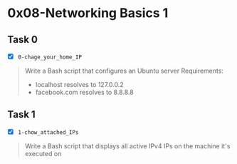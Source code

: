 # 0x08-Networking Basics 1

## Task 0
- [x] `0-chage_your_home_IP`
> Write a Bash script that configures an Ubuntu server
> Requirements:
> - localhost resolves to 127.0.0.2
> - facebook.com resolves to 8.8.8.8

## Task 1
- [x] `1-chow_attached_IPs`
> Write a Bash script that displays all active IPv4 IPs on the machine it's executed on
